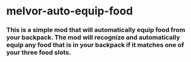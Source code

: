 # melvor-auto-equip-food
### This is a simple mod that will automatically equip food from your backpack. The mod will recognize and automatically equip any food that is in your backpack if it matches one of your three food slots.
